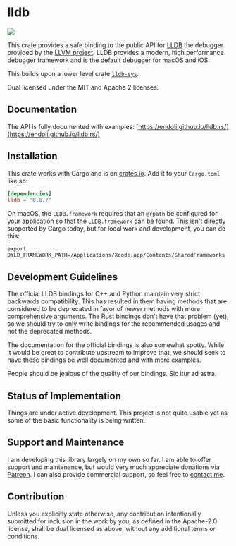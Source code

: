 # lldb

[![](http://meritbadge.herokuapp.com/lldb)](https://crates.io/crates/lldb)

This crate provides a safe binding to the public API for [LLDB](https://lldb.llvm.org/) the
debugger provided by the [LLVM project](https://llvm.org/). LLDB provides a modern, high
performance debugger framework and is the default debugger for macOS
and iOS.

This builds upon a lower level crate [`lldb-sys`](https://github.com/endoli/lldb-sys.rs/).

Dual licensed under the MIT and Apache 2 licenses.

## Documentation

The API is fully documented with examples:
[https://endoli.github.io/lldb.rs/](https://endoli.github.io/lldb.rs/)

## Installation

This crate works with Cargo and is on
[crates.io](https://crates.io/crates/lldb).
Add it to your `Cargo.toml` like so:

```toml
[dependencies]
lldb = "0.0.7"
```

On macOS, the `LLDB.framework` requires that an `@rpath`
be configured for your application so that the `LLDB.framework`
can be found. This isn't directly supported by Cargo today, but
for local work and development, you can do this:

```shell
export DYLD_FRAMEWORK_PATH=/Applications/Xcode.app/Contents/SharedFrameworks
```

## Development Guidelines

The official LLDB bindings for C++ and Python maintain very
strict backwards compatibility. This has resulted in them
having methods that are considered to be deprecated in favor
of newer methods with more comprehensive arguments. The Rust
bindings don't have that problem (yet), so we should try to
only write bindings for the recommended usages and not the
deprecated methods.

The documentation for the official bindings is also somewhat
spotty. While it would be great to contribute upstream to
improve that, we should seek to have these bindings be well
documented and with more examples.

People should be jealous of the quality of our bindings.
Sic itur ad astra.

## Status of Implementation

Things are under active development. This project is not quite
usable yet as some of the basic functionality is being written.

## Support and Maintenance

I am developing this library largely on my own so far. I am able
to offer support and maintenance, but would very much appreciate
donations via [Patreon](https://patreon.com/endoli). I can also
provide commercial support, so feel free to
[contact me](mailto:bruce.mitchener@gmail.com).

## Contribution

Unless you explicitly state otherwise, any contribution
intentionally submitted for inclusion in the work by you,
as defined in the Apache-2.0 license, shall be dual licensed
as above, without any additional terms or conditions.
